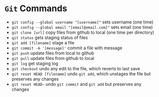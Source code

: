 # `Git` Commands

- `git config --global username "[username]"` sets username (one time)
- `git config --global email "[email@email.com]"` sets email (one time)
- `git clone [url]` copy files from github to local (one time per directory)
- `git status` gets staging status of files
- `git add [filename]` stage a file
- `git commit -m '[message]'` commit a file with message
- `git push` update files from local to github
- `git pull` update files from github to local
- `git log` get staging log
- `git checkout` undo any edit to the file, which reverts to last save
- `git reset HEAD [filename]` undo `git add`, which unstages the file but preserves any changes
- `git reset HEAD~`  undo `git commit` and `git add` but preserves any changes
